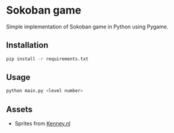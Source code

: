 # Sokoban game

Simple implementation of Sokoban game in Python using Pygame.

## Installation
```bash
pip install -r requirements.txt
```

## Usage
```bash
python main.py <level number>
```

## Assets

- Sprites from [Kenney.nl](https://kenney.nl/assets/sokoban)
